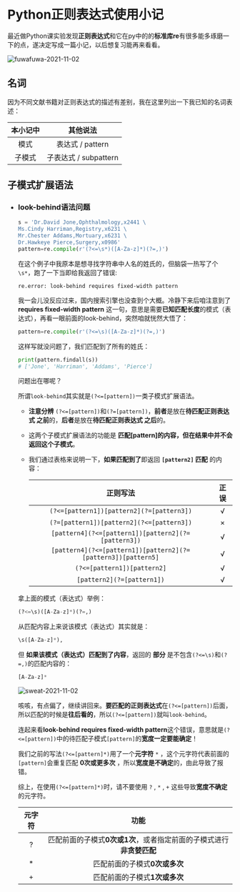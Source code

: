 # Python正则表达式使用小记
最近做Python课实验发现**正则表达式**和它在py中的的**标准库re**有很多能多琢磨一下的点，遂决定写成一篇小记，以后想复习能再来看看。  

![fuwafuwa-2021-11-02](https://cdn.jsdelivr.net/gh/cat-note/bottleassets@latest/img/fuwafuwa-2021-11-02.gif)  

## 名词  

因为不同文献书籍对正则表达式的描述有差别，我在这里列出一下我已知的名词表述：  

|本小记中|其他说法|
|:---:|:---:|
|模式|表达式 / pattern|
|子模式|子表达式 / subpattern|

## 子模式扩展语法  

* ### look-behind语法问题  

    ```python
    s = 'Dr.David Jone,Ophthalmology,x2441 \
    Ms.Cindy Harriman,Registry,x6231 \
    Mr.Chester Addams,Mortuary,x6231 \
    Dr.Hawkeye Pierce,Surgery,x0986'
    pattern=re.compile(r'(?<=\s*)([A-Za-z]*)(?=,)')
    ```

    在这个例子中我原本是想寻找字符串中人名的姓氏的，但脑袋一热写了个```\s*```，跑了一下当即给我返回了错误:  

    ```re.error: look-behind requires fixed-width pattern```  

    我一会儿没反应过来，国内搜索引擎也没查到个大概。冷静下来后咱注意到了 **requires fixed-width pattern** 这一句，意思是需要**已知匹配长度**的模式（表达式），再看一眼前面的look-behind，突然咱就恍然大悟了：  

    ```python
    pattern=re.compile(r'(?<=\s)([A-Za-z]*)(?=,)')
    ```

    这样写就没问题了，我们匹配到了所有的姓氏：

    ```python
    print(pattern.findall(s))
    # ['Jone', 'Harriman', 'Addams', 'Pierce']
    ```    
    
    问题出在哪呢？  

    所谓```look-behind```其实就是```(?<=[pattern])```一类子模式扩展语法。

    * **注意分辨** ```(?<=[pattern])```和```(?=[pattern])```，**前者**是放在**待匹配正则表达式 之前**的，**后者**是放在**待匹配正则表达式 之后**的。

    * 这两个子模式扩展语法的功能是 **匹配[pattern]的内容，但在结果中并不会返回这个子模式**。
    
    * 我们通过表格来说明一下，**如果匹配到了**即返回 **```[pattern2]``` 匹配** 的内容：  

        | 正则写法 | 正误 |
        |:---:|:----:|
        |```(?<=[pattern1])[pattern2](?=[pattern3])```|√|
        |```(?=[pattern1])[pattern2](?<=[pattern3])```|×|
        |```[pattern4](?<=[pattern1])[pattern2](?=[pattern3])```|√|
        |```[pattern4](?<=[pattern1])[pattern2](?=[pattern3])[pattern5]```|√|
        |```(?<=[pattern1])[pattern2]```|√|
        |```[pattern2](?=[pattern1])```|√|


    
    拿上面的模式（表达式）举例：  

    ```python
    (?<=\s)([A-Za-z]*)(?=,)
    ```  

    从匹配内容上来说该模式（表达式）其实就是：

    ```python
    \s([A-Za-z]*),
    ```  

    但 **如果该模式（表达式）匹配到了内容**，返回的 **部分** 是不包含```(?<=\s)```和```(?=,)```的匹配内容的：  

    ```python
    [A-Za-z]*
    ``` 

    ![sweat-2021-11-02](https://cdn.jsdelivr.net/gh/cat-note/bottleassets@latest/img/sweat-2021-11-02.jpg)  

    咳咳，有点偏了，继续讲回来。**要匹配的正则表达式**在```(?<=[pattern])```后面，所以匹配的时候是**往后看的**，所以```(?<=[pattern])```就叫```look-behind```。  

    连起来看**look-behind requires fixed-width pattern**这个错误，意思就是```(?<=[pattern])```中的待匹配子模式```[pattern]```的**宽度一定要能确定**！  

    我们之前的写法```(?<=[pattern]*)```用了一个**元字符** ```*``` ，这个元字符代表前面的```[pattern]```会重复匹配 **0次或更多次** ，所以**宽度是不确定**的，由此导致了报错。  

    综上，在使用```(?<=[pattern]*)```时，请不要使用 ```?``` , ```*``` , ```+``` 这些导致**宽度不确定**的元字符。  

    |元字符|功能|
    |:---:|:---:|
    |?|	匹配前面的子模式**0次或1次**，或者指定前面的子模式进行**非贪婪匹配**|
    |*|匹配前面的子模式**0次或多次**|
    |+|匹配前面的子模式**1次或多次**|